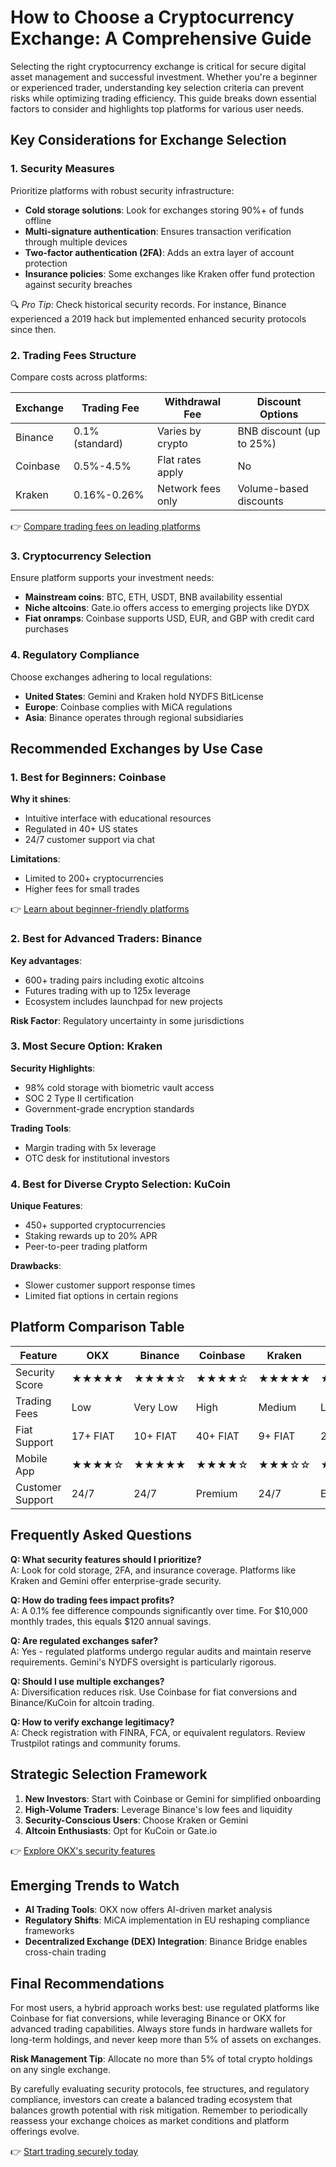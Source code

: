 # How to Choose a Cryptocurrency Exchange: A Comprehensive Guide  

Selecting the right cryptocurrency exchange is critical for secure digital asset management and successful investment. Whether you're a beginner or experienced trader, understanding key selection criteria can prevent risks while optimizing trading efficiency. This guide breaks down essential factors to consider and highlights top platforms for various user needs.  

## Key Considerations for Exchange Selection  

### 1. Security Measures  
Prioritize platforms with robust security infrastructure:  
- **Cold storage solutions**: Look for exchanges storing 90%+ of funds offline  
- **Multi-signature authentication**: Ensures transaction verification through multiple devices  
- **Two-factor authentication (2FA)**: Adds an extra layer of account protection  
- **Insurance policies**: Some exchanges like Kraken offer fund protection against security breaches  

🔍 *Pro Tip*: Check historical security records. For instance, Binance experienced a 2019 hack but implemented enhanced security protocols since then.  

### 2. Trading Fees Structure  
Compare costs across platforms:  

| Exchange | Trading Fee | Withdrawal Fee | Discount Options |  
|---------|-------------|----------------|------------------|  
| Binance | 0.1% (standard) | Varies by crypto | BNB discount (up to 25%) |  
| Coinbase | 0.5%-4.5% | Flat rates apply | No |  
| Kraken | 0.16%-0.26% | Network fees only | Volume-based discounts |  

👉 [Compare trading fees on leading platforms](https://bit.ly/okx-bonus)  

### 3. Cryptocurrency Selection  
Ensure platform supports your investment needs:  
- **Mainstream coins**: BTC, ETH, USDT, BNB availability essential  
- **Niche altcoins**: Gate.io offers access to emerging projects like DYDX  
- **Fiat onramps**: Coinbase supports USD, EUR, and GBP with credit card purchases  

### 4. Regulatory Compliance  
Choose exchanges adhering to local regulations:  
- **United States**: Gemini and Kraken hold NYDFS BitLicense  
- **Europe**: Coinbase complies with MiCA regulations  
- **Asia**: Binance operates through regional subsidiaries  

## Recommended Exchanges by Use Case  

### 1. Best for Beginners: Coinbase  
**Why it shines**:  
- Intuitive interface with educational resources  
- Regulated in 40+ US states  
- 24/7 customer support via chat  

**Limitations**:  
- Limited to 200+ cryptocurrencies  
- Higher fees for small trades  

👉 [Learn about beginner-friendly platforms](https://bit.ly/okx-bonus)  

### 2. Best for Advanced Traders: Binance  
**Key advantages**:  
- 600+ trading pairs including exotic altcoins  
- Futures trading with up to 125x leverage  
- Ecosystem includes launchpad for new projects  

**Risk Factor**: Regulatory uncertainty in some jurisdictions  

### 3. Most Secure Option: Kraken  
**Security Highlights**:  
- 98% cold storage with biometric vault access  
- SOC 2 Type II certification  
- Government-grade encryption standards  

**Trading Tools**:  
- Margin trading with 5x leverage  
- OTC desk for institutional investors  

### 4. Best for Diverse Crypto Selection: KuCoin  
**Unique Features**:  
- 450+ supported cryptocurrencies  
- Staking rewards up to 20% APR  
- Peer-to-peer trading platform  

**Drawbacks**:  
- Slower customer support response times  
- Limited fiat options in certain regions  

## Platform Comparison Table  

| Feature        | OKX      | Binance  | Coinbase | Kraken | KuCoin   |  
|----------------|----------|----------|----------|--------|----------|  
| Security Score | ★★★★★    | ★★★★☆    | ★★★★☆    | ★★★★★  | ★★★☆☆    |  
| Trading Fees   | Low      | Very Low | High     | Medium | Low      |  
| Fiat Support   | 17+ FIAT | 10+ FIAT | 40+ FIAT | 9+ FIAT| 20+ FIAT |  
| Mobile App     | ★★★★☆    | ★★★★★    | ★★★★☆    | ★★★☆☆  | ★★★★☆    |  
| Customer Support | 24/7    | 24/7     | Premium  | 24/7    | Email only |  

## Frequently Asked Questions  

**Q: What security features should I prioritize?**  
A: Look for cold storage, 2FA, and insurance coverage. Platforms like Kraken and Gemini offer enterprise-grade security.  

**Q: How do trading fees impact profits?**  
A: A 0.1% fee difference compounds significantly over time. For $10,000 monthly trades, this equals $120 annual savings.  

**Q: Are regulated exchanges safer?**  
A: Yes - regulated platforms undergo regular audits and maintain reserve requirements. Gemini's NYDFS oversight is particularly rigorous.  

**Q: Should I use multiple exchanges?**  
A: Diversification reduces risk. Use Coinbase for fiat conversions and Binance/KuCoin for altcoin trading.  

**Q: How to verify exchange legitimacy?**  
A: Check registration with FINRA, FCA, or equivalent regulators. Review Trustpilot ratings and community forums.  

## Strategic Selection Framework  

1. **New Investors**: Start with Coinbase or Gemini for simplified onboarding  
2. **High-Volume Traders**: Leverage Binance's low fees and liquidity  
3. **Security-Conscious Users**: Choose Kraken or Gemini  
4. **Altcoin Enthusiasts**: Opt for KuCoin or Gate.io  

👉 [Explore OKX's security features](https://bit.ly/okx-bonus)  

## Emerging Trends to Watch  

- **AI Trading Tools**: OKX now offers AI-driven market analysis  
- **Regulatory Shifts**: MiCA implementation in EU reshaping compliance frameworks  
- **Decentralized Exchange (DEX) Integration**: Binance Bridge enables cross-chain trading  

## Final Recommendations  

For most users, a hybrid approach works best: use regulated platforms like Coinbase for fiat conversions, while leveraging Binance or OKX for advanced trading capabilities. Always store funds in hardware wallets for long-term holdings, and never keep more than 5% of assets on exchanges.  

**Risk Management Tip**: Allocate no more than 5% of total crypto holdings on any single exchange.  

By carefully evaluating security protocols, fee structures, and regulatory compliance, investors can create a balanced trading ecosystem that balances growth potential with risk mitigation. Remember to periodically reassess your exchange choices as market conditions and platform offerings evolve.  

👉 [Start trading securely today](https://bit.ly/okx-bonus)